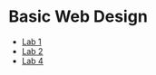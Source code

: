 <h1> Basic Web Design</h1>

<ul>
    <li><a href="Lab 1/index.html"> Lab 1</a></li>
    <li><a href="Lab 2/index.html"> Lab 2</a></li>
    <li><a href="Lab 4/index.html"> Lab 4</a></li>
</ul>
